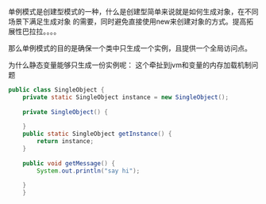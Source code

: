 
单例模式是创建型模式的一种，什么是创建型简单来说就是如何生成对象，在不同场景下满足生成对象 的需要，同时避免直接使用new来创建对象的方式。提高拓展性巴拉拉。。。。

那么单例模式的目的是确保一个类中只生成一个实例，且提供一个全局访问点。


为什么静态变量能够只生成一份实例呢：
这个牵扯到jvm和变量的内存加载机制问题

```java
public class SingleObject {  
    private static SingleObject instance = new SingleObject();  
  
    private SingleObject() {  
  
    }  
    public static SingleObject getInstance() {  
        return instance;  
    }  
  
    public void getMessage() {  
        System.out.println("say hi");  
  
    }  
    }
```
